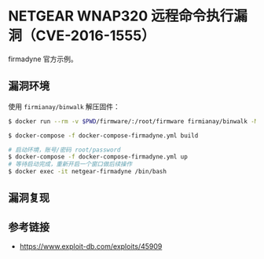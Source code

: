 # NETGEAR WNAP320 远程命令执行漏洞（CVE-2016-1555）

firmadyne 官方示例。

## 漏洞环境

使用 `firmianay/binwalk` 解压固件：

```sh
$ docker run --rm -v $PWD/firmware/:/root/firmware firmianay/binwalk -Mer "/root/firmware/WNAP320_V2.0.3_firmware.tar"
```

```sh
$ docker-compose -f docker-compose-firmadyne.yml build

# 启动环境，账号/密码 root/password
$ docker-compose -f docker-compose-firmadyne.yml up
# 等待启动完成，重新开启一个窗口做后续操作
$ docker exec -it netgear-firmadyne /bin/bash
```

## 漏洞复现

## 参考链接

- https://www.exploit-db.com/exploits/45909
